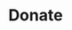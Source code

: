 ---
title: Donate
permalink: "/donate/"
image: "/uploads/the-substation-donate.jpg"
button-url: https://www.givenow.com.au/hobsonsbaycommunityartscentre
button-txt: donate
has-newsletter-signup: false
sections:
- title:
  copy: |
    The SUBSTATION is a not-for-profit community-based arts organisation in the inner west of Melbourne, which strives to engage its local communities in the best that the arts have to offer.

    The SUBSTATION aims to present a unique brand of programming that seamlessly brings together innovative community-based projects as well as the best of national and international contemporary artists. With a firm commitment to making the arts accessible to all, we aim to enhance Melbourne audiences’ appreciation and knowledge of arts in the west by encouraging active participation in public programs including classes, workshops, forums, learning and artists’ talks, as well as presenting challenging, thought-provoking and stimulating artistic experiences across all artforms.

    Donations form an important part of our ongoing sustainability, so we really appreciate your effort and support.

    ## Our supporters

    The following people and organisations donated to The SUBSTATION Brick by Brick Supporters Wall. These donations were instrumental in helping to establish The SUBSTATION as an arts and culture centre.
  list: |
    * Alan Davies
    * Alexandra Aldrich
    * Lachlan Woods
    * Amanda Pagan
    * Michael Greaves, Better Aged Care Pty Ltd
    * Ailsa Page, AP Marketing Works
    * Barlow McEwan, Tribe Real Estate
    * Luke Hynes, Beacon Ecological
    * Bonnie Dalton
    * Brian Ferris
    * Jeffrey Achtem
    * Leigh Ewbank
    * Cathy Danaher
    * Colleen Hartland
    * Adrian Butera, Compton Green
    * Robyn Farrell, Corporate Vision Australia
    * Colleen Gates
    * Geoff Long, Back to Basics / Eco Basics
    * Elliot & Lisa Daniel, nosh @ newport (Daniel Group P/L)
    * Erin Milne
    * Esther Anatolitis
    * Sam Muir
    * Faith Symons
    * David Skop, Footy Cards
    * Garry Kindley & Meg Hansen, Eco Logs
    * Georgie Matingley
    * Gina & Paul Stuart
    * Happy Yappers
    * Robert Hague
    * Michele Langlands, Hi-Mark Press Group
    * Hayden Raysmith, Hobsons Bay Community Fund
    * Rhyll Dorrington
    * Janet Gaden
    * Jeremy Gaden
    * Jenny Mitchell
    * J Z & C L Chang
    * Katarina Persic
    * Latham & Amy Conley
    * Anton Mayer, LeadWest
    * Luke Butler
    * Lynne Kosky
    * Malt & Vine
    * Samantha Dobinson
    * Mary-Jane Lerodiaconou
    * Vedran Drakulic
    * Matthew Cuthbertson
    * Monique Harvey
    * Myra Kitchenman
    * Rob Broatch, Newport Guitar School
    * John Lee, Newport Traders Association
    * Norman Rosenblatt
    * David Williams, PayWest
    * Mary Long, Post Industrial Design
    * Kerry Pyne, Qenos P/L
    * Dr Ralph Hampson, Ralph Hampson Consulting
    * Sarah Lausberg
    * Amber Stuart
    * Katrina McFerran
    * Steve & Terry Bracks
    * Susan Morrow
    * Dominic Arcaro
    * Peter Outhred
    * Tim Watts
layout: page
---